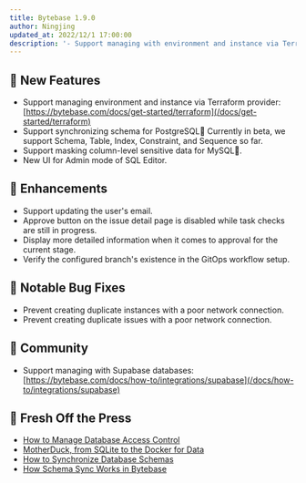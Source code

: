 ```yaml
---
title: Bytebase 1.9.0
author: Ningjing
updated_at: 2022/12/1 17:00:00
description: '- Support managing with environment and instance via Terraform provider. - Support synchronizing schema for PostgreSQL. - Support masking column-level sensitive data. - New UI for Admin mode of SQL Editor.'
---
```


## 🚀 New Features

- Support managing environment and instance via Terraform provider: [https://bytebase.com/docs/get-started/terraform](/docs/get-started/terraform)
- Support synchronizing schema for PostgreSQL🐘 Currently in beta, we support Schema, Table, Index, Constraint, and Sequence so far.
- Support masking column-level sensitive data for MySQL🐬.
- New UI for Admin mode of SQL Editor.

## 🎄 Enhancements

- Support updating the user's email.
- Approve button on the issue detail page is disabled while task checks are still in progress.
- Display more detailed information when it comes to approval for the current stage.
- Verify the configured branch's existence in the GitOps workflow setup.

## 🐞 Notable Bug Fixes

- Prevent creating duplicate instances with a poor network connection.
- Prevent creating duplicate issues with a poor network connection.

## 🎠 Community

- Support managing with Supabase databases: [https://bytebase.com/docs/how-to/integrations/supabase](/docs/how-to/integrations/supabase)

## 📰 Fresh Off the Press

- [How to Manage Database Access Control](/blog/how-to-manage-database-access-control)
- [MotherDuck, from SQLite to the Docker for Data](/blog/motherduck-from-sqlite-to-the-docker-for-data)
- [How to Synchronize Database Schemas](/docs/tutorials/how-to-synchronize-database-schemas)
- [How Schema Sync Works in Bytebase](/blog/how-schema-sync-work)

<IncludeBlock url="/docs/get-started/install/install-upgrade"></IncludeBlock>
